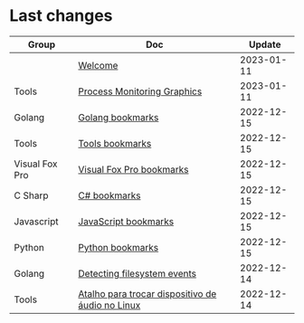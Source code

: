 # Last changes

| Group | Doc | Update |
|-------|-----|--------|
|  | [Welcome](kb/index) | 2023-01-11 |
| Tools | [Process Monitoring Graphics](kb/tools/process_monitoring) | 2023-01-11 |
| Golang | [Golang bookmarks](kb/golang/_bookmarks) | 2022-12-15 |
| Tools | [Tools bookmarks](kb/tools/_bookmarks) | 2022-12-15 |
| Visual Fox Pro | [Visual Fox Pro bookmarks](kb/visual_fox_pro/_bookmarks) | 2022-12-15 |
| C Sharp | [C# bookmarks](kb/c_sharp/_bookmarks) | 2022-12-15 |
| Javascript | [JavaScript bookmarks](kb/javascript/_bookmarks) | 2022-12-15 |
| Python | [Python bookmarks](kb/python/_bookmarks) | 2022-12-15 |
| Golang | [Detecting filesystem events](kb/golang/detecting_filesystem_events) | 2022-12-14 |
| Tools | [Atalho para trocar dispositivo de áudio no Linux](kb/tools/audio_device_switch) | 2022-12-14 |
